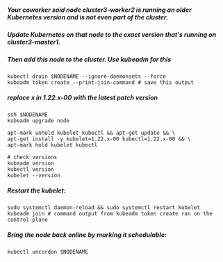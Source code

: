 ##### Your coworker said node cluster3-worker2 is running an older Kubernetes version and is not even part of the cluster. 
##### Update Kubernetes on that node to the exact version that's running on cluster3-master1. 
##### Then add this node to the cluster. Use kubeadm for this
```
kubectl drain $NODENAME --ignore-daemonsets --force
kubeadm token create --print-join-command # save this output
```

##### replace x in 1.22.x-00 with the latest patch version
```
ssh $NODENAME
kubeadm upgrade node

apt-mark unhold kubelet kubectl && apt-get update && \
apt-get install -y kubelet=1.22.x-00 kubectl=1.22.x-00 && \
apt-mark hold kubelet kubectl

# check versions 
kubeadm version
kubectl version
kubelet --version
```

##### Restart the kubelet:
```
sudo systemctl daemon-reload && sudo systemctl restart kubelet
kubeadm join # command output from kubeadm token create ran on the control-plane

```

##### Bring the node back online by marking it schedulable:
```
kubectl uncordon $NODENAME
```
